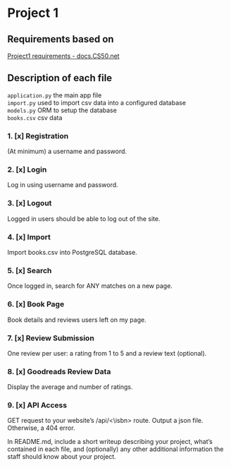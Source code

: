 # Project 1

## Requirements based on

[Project1 requirements - docs.CS50.net](https://docs.cs50.net/web/2018/x/projects/1/project1.html)

## Description of each file

`application.py` the main app file  
`import.py` used to import csv data into a configured database  
`models.py` ORM to setup the database  
`books.csv` csv data  

### 1. [x] Registration

(At minimum) a username and password.

### 2. [x] Login

Log in using username and password.

### 3. [x] Logout

Logged in users should be able to log out of the site.

### 4. [x] Import

Import books.csv into PostgreSQL database.

### 5. [x] Search

Once logged in, search for ANY matches on a new page.

### 6. [x] Book Page

Book details and reviews users left on my page.

### 7. [x] Review Submission

One review per user: a rating from 1 to 5 and a review text (optional).

### 8. [x] Goodreads Review Data

Display the average and number of ratings.

### 9. [x] API Access

GET request to your website’s /api/<\isbn> route. Output a json file. Otherwise, a 404 error.

In README.md, include a short writeup describing your project, what’s contained in each file, and (optionally) any other additional information the staff should know about your project.
